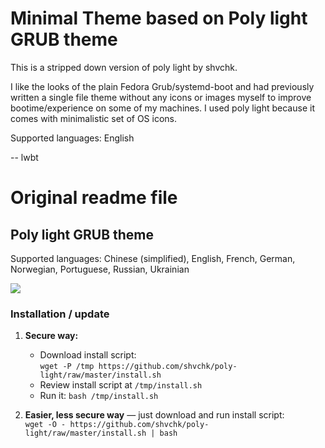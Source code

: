 # Minimal Theme based on Poly light GRUB theme

This is a stripped down version of poly light by shvchk.

I like the looks of the plain Fedora Grub/systemd-boot and had previously
written a single file theme without any icons or images myself to improve
bootime/experience on some of my machines. I used poly light because it comes
with minimalistic set of OS icons.

Supported languages: English


-- lwbt


# Original readme file

## Poly light GRUB theme

Supported languages: Chinese (simplified), English, French, German, Norwegian, Portuguese, Russian, Ukrainian


![](https://i.imgur.com/XitFbtv.gif)

### Installation / update

1. **Secure way:**
    - Download install script:  
    `wget -P /tmp https://github.com/shvchk/poly-light/raw/master/install.sh`
    - Review install script at `/tmp/install.sh`
    - Run it: `bash /tmp/install.sh`

2. **Easier, less secure way** — just download and run install script:  
    `wget -O - https://github.com/shvchk/poly-light/raw/master/install.sh | bash`
